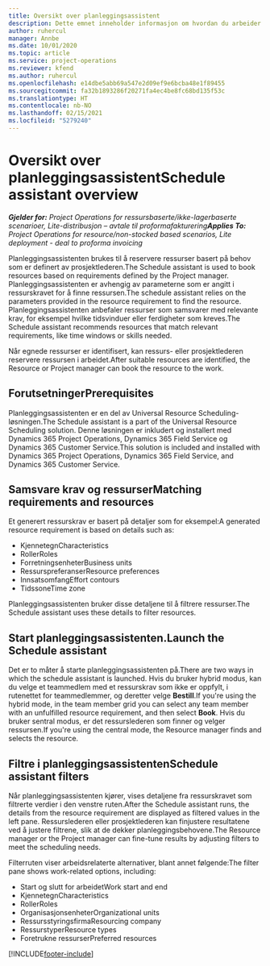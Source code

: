 ```yaml
---
title: Oversikt over planleggingsassistent
description: Dette emnet inneholder informasjon om hvordan du arbeider med planleggingsassistenten for å bestille ressurser.
author: ruhercul
manager: Annbe
ms.date: 10/01/2020
ms.topic: article
ms.service: project-operations
ms.reviewer: kfend
ms.author: ruhercul
ms.openlocfilehash: e14dbe5abb69a547e2d09ef9e6bcba48e1f89455
ms.sourcegitcommit: fa32b1893286f20271fa4ec4be8fc68bd135f53c
ms.translationtype: HT
ms.contentlocale: nb-NO
ms.lasthandoff: 02/15/2021
ms.locfileid: "5279240"
---
```

# <a name="schedule-assistant-overview"></a><span data-ttu-id="f7ea7-103">Oversikt over planleggingsassistent</span><span class="sxs-lookup"><span data-stu-id="f7ea7-103">Schedule assistant overview</span></span>

<span data-ttu-id="f7ea7-104">_**Gjelder for:** Project Operations for ressursbaserte/ikke-lagerbaserte scenarioer, Lite-distribusjon – avtale til proformafakturering_</span><span class="sxs-lookup"><span data-stu-id="f7ea7-104">_**Applies To:** Project Operations for resource/non-stocked based scenarios, Lite deployment - deal to proforma invoicing_</span></span>

<span data-ttu-id="f7ea7-105">Planleggingsassistenten brukes til å reservere ressurser basert på behov som er definert av prosjektlederen.</span><span class="sxs-lookup"><span data-stu-id="f7ea7-105">The Schedule assistant is used to book resources based on requirements defined by the Project manager.</span></span> <span data-ttu-id="f7ea7-106">Planleggingsassistenten er avhengig av parameterne som er angitt i ressurskravet for å finne ressursen.</span><span class="sxs-lookup"><span data-stu-id="f7ea7-106">The schedule assistant relies on the parameters provided in the resource requirement to find the resource.</span></span> <span data-ttu-id="f7ea7-107">Planleggingsassistenten anbefaler ressurser som samsvarer med relevante krav, for eksempel hvilke tidsvinduer eller ferdigheter som kreves.</span><span class="sxs-lookup"><span data-stu-id="f7ea7-107">The Schedule assistant recommends resources that match relevant requirements, like time windows or skills needed.</span></span>

<span data-ttu-id="f7ea7-108">Når egnede ressurser er identifisert, kan ressurs- eller prosjektlederen reservere ressursen i arbeidet.</span><span class="sxs-lookup"><span data-stu-id="f7ea7-108">After suitable resources are identified, the Resource or Project manager can book the resource to the work.</span></span>

## <a name="prerequisites"></a><span data-ttu-id="f7ea7-109">Forutsetninger</span><span class="sxs-lookup"><span data-stu-id="f7ea7-109">Prerequisites</span></span>

<span data-ttu-id="f7ea7-110">Planleggingsassistenten er en del av Universal Resource Scheduling-løsningen.</span><span class="sxs-lookup"><span data-stu-id="f7ea7-110">The Schedule assistant is a part of the Universal Resource Scheduling solution.</span></span> <span data-ttu-id="f7ea7-111">Denne løsningen er inkludert og installert med Dynamics 365 Project Operations, Dynamics 365 Field Service og Dynamics 365 Customer Service.</span><span class="sxs-lookup"><span data-stu-id="f7ea7-111">This solution is included and installed with Dynamics 365 Project Operations, Dynamics 365 Field Service, and Dynamics 365 Customer Service.</span></span>

## <a name="matching-requirements-and-resources"></a><span data-ttu-id="f7ea7-112">Samsvare krav og ressurser</span><span class="sxs-lookup"><span data-stu-id="f7ea7-112">Matching requirements and resources</span></span>

<span data-ttu-id="f7ea7-113">Et generert ressurskrav er basert på detaljer som for eksempel:</span><span class="sxs-lookup"><span data-stu-id="f7ea7-113">A generated resource requirement is based on details such as:</span></span>

-   <span data-ttu-id="f7ea7-114">Kjennetegn</span><span class="sxs-lookup"><span data-stu-id="f7ea7-114">Characteristics</span></span>
-   <span data-ttu-id="f7ea7-115">Roller</span><span class="sxs-lookup"><span data-stu-id="f7ea7-115">Roles</span></span>
-   <span data-ttu-id="f7ea7-116">Forretningsenheter</span><span class="sxs-lookup"><span data-stu-id="f7ea7-116">Business units</span></span>
-   <span data-ttu-id="f7ea7-117">Ressurspreferanser</span><span class="sxs-lookup"><span data-stu-id="f7ea7-117">Resource preferences</span></span>
-   <span data-ttu-id="f7ea7-118">Innsatsomfang</span><span class="sxs-lookup"><span data-stu-id="f7ea7-118">Effort contours</span></span>
-   <span data-ttu-id="f7ea7-119">Tidssone</span><span class="sxs-lookup"><span data-stu-id="f7ea7-119">Time zone</span></span>

<span data-ttu-id="f7ea7-120">Planleggingsassistenten bruker disse detaljene til å filtrere ressurser.</span><span class="sxs-lookup"><span data-stu-id="f7ea7-120">The Schedule assistant uses these details to filter resources.</span></span>

## <a name="launch-the-schedule-assistant"></a><span data-ttu-id="f7ea7-121">Start planleggingsassistenten.</span><span class="sxs-lookup"><span data-stu-id="f7ea7-121">Launch the Schedule assistant</span></span>

<span data-ttu-id="f7ea7-122">Det er to måter å starte planleggingsassistenten på.</span><span class="sxs-lookup"><span data-stu-id="f7ea7-122">There are two ways in which the schedule assistant is launched.</span></span> <span data-ttu-id="f7ea7-123">Hvis du bruker hybrid modus, kan du velge et teammedlem med et ressurskrav som ikke er oppfylt, i rutenettet for teammedlemmer, og deretter velge **Bestill**.</span><span class="sxs-lookup"><span data-stu-id="f7ea7-123">If you're using the hybrid mode, in the team member grid you can select any team member with an unfulfilled resource requirement, and then select **Book**.</span></span> <span data-ttu-id="f7ea7-124">Hvis du bruker sentral modus, er det ressurslederen som finner og velger ressursen.</span><span class="sxs-lookup"><span data-stu-id="f7ea7-124">If you're using the central mode, the Resource manager finds and selects the resource.</span></span>

## <a name="schedule-assistant-filters"></a><span data-ttu-id="f7ea7-125">Filtre i planleggingsassistenten</span><span class="sxs-lookup"><span data-stu-id="f7ea7-125">Schedule assistant filters</span></span>

<span data-ttu-id="f7ea7-126">Når planleggingsassistenten kjører, vises detaljene fra ressurskravet som filtrerte verdier i den venstre ruten.</span><span class="sxs-lookup"><span data-stu-id="f7ea7-126">After the Schedule assistant runs, the details from the resource requirement are displayed as filtered values in the left pane.</span></span> <span data-ttu-id="f7ea7-127">Ressurslederen eller prosjektlederen kan finjustere resultatene ved å justere filtrene, slik at de dekker planleggingsbehovene.</span><span class="sxs-lookup"><span data-stu-id="f7ea7-127">The Resource manager or the Project manager can fine-tune results by adjusting filters to meet the scheduling needs.</span></span>

<span data-ttu-id="f7ea7-128">Filterruten viser arbeidsrelaterte alternativer, blant annet følgende:</span><span class="sxs-lookup"><span data-stu-id="f7ea7-128">The filter pane shows work-related options, including:</span></span>

-   <span data-ttu-id="f7ea7-129">Start og slutt for arbeidet</span><span class="sxs-lookup"><span data-stu-id="f7ea7-129">Work start and end</span></span>
-   <span data-ttu-id="f7ea7-130">Kjennetegn</span><span class="sxs-lookup"><span data-stu-id="f7ea7-130">Characteristics</span></span>
-   <span data-ttu-id="f7ea7-131">Roller</span><span class="sxs-lookup"><span data-stu-id="f7ea7-131">Roles</span></span>
-   <span data-ttu-id="f7ea7-132">Organisasjonsenheter</span><span class="sxs-lookup"><span data-stu-id="f7ea7-132">Organizational units</span></span>
-   <span data-ttu-id="f7ea7-133">Ressursstyringsfirma</span><span class="sxs-lookup"><span data-stu-id="f7ea7-133">Resourcing company</span></span>
-   <span data-ttu-id="f7ea7-134">Ressurstyper</span><span class="sxs-lookup"><span data-stu-id="f7ea7-134">Resource types</span></span>
-   <span data-ttu-id="f7ea7-135">Foretrukne ressurser</span><span class="sxs-lookup"><span data-stu-id="f7ea7-135">Preferred resources</span></span>


[!INCLUDE[footer-include](../includes/footer-banner.md)]